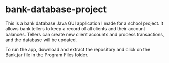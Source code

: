 # bank-database-project
This is a bank database Java GUI application I made for a school project. It allows bank tellers to keep a record of all clients and their account balances. Tellers can create new client accounts and process transactions, and the database will be updated.

To run the app, download and extract the repository and click on the Bank.jar file in the Program Files folder.
